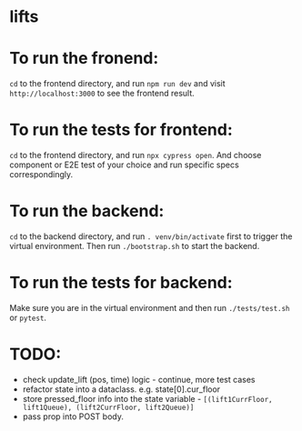 # lifts

# To run the fronend:
```cd``` to the frontend directory, and run ```npm run dev``` and visit ```http://localhost:3000``` to see the frontend result.

# To run the tests for frontend:
```cd``` to the frontend directory, and run ```npx cypress open```. And choose component or E2E test of your choice and run specific specs correspondingly.

# To run the backend:
```cd``` to the backend directory, and run ```. venv/bin/activate``` first to trigger the virtual environment. Then run ```./bootstrap.sh``` to start the backend.

# To run the tests for backend:
Make sure you are in the virtual environment and then run ```./tests/test.sh``` or ```pytest```.

# TODO:
* check update_lift (pos, time) logic - continue, more test cases
* refactor state into a dataclass. e.g. state[0].cur_floor
* store pressed_floor info into the state variable - ```[(lift1CurrFloor, lift1Queue), (lift2CurrFloor, lift2Queue)]```
* pass prop into POST body.